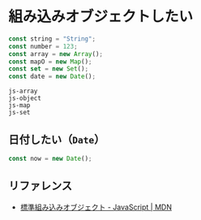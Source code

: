 # 組み込みオブジェクトしたい

```js
const string = "String";
const number = 123;
const array = new Array();
const mapO = new Map();
const set = new Set();
const date = new Date();
```

```{toctree}
js-array
js-object
js-map
js-set
```

## 日付したい（`Date`）

```js
const now = new Date();
```

## リファレンス

- [標準組み込みオブジェクト - JavaScript | MDN](https://developer.mozilla.org/ja/docs/Web/JavaScript/Reference/Global_Objects)
